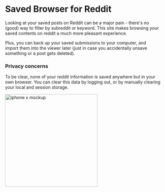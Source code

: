 # Saved Browser for Reddit
Looking at your saved posts on Reddit can be a major pain - there's no (good) way to filter by subreddit or keyword. This site makes browsing your saved contents on reddit a much more pleasant experience. 

Plus, you can back up your saved submissions to your computer, and import them into the viewer later (just in case you accidentally unsave something or a post gets deleted). 

### Privacy concerns
To be clear, none of your reddit information is saved anywhere but in your own browser. You can clear this data by logging out, or by manually clearing your local and session storage. 

<img src="https://raw.githubusercontent.com/wellslogan/saved-reddit/master/mockup.png" alt="iphone x mockup" width="300"/>
